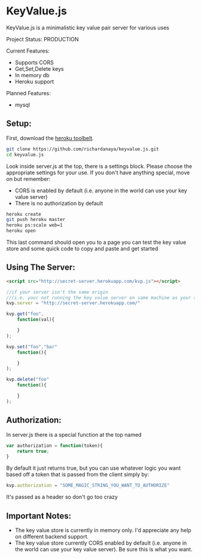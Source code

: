 KeyValue.js
===

KeyValue.js is a minimalistic key value pair server for various uses

Project Status: PRODUCTION

Current Features:
* Supports CORS
* Get,Set,Delete keys
* In memory db
* Heroku support

Planned Features:
* mysql

Setup:
----

First, download the [heroku toolbelt](https://toolbelt.heroku.com/).

```Bash
git clone https://github.com/richardanaya/keyvalue.js.git
cd keyvalue.js
```

Look inside server.js at the top, there is a settings block.  Please choose the appropriate settings for your use.  If you don't have anything special, move on but remember:
* CORS is enabled by default (i.e. anyone in the world can use your key value server)
* There is no authorization by default

```Bash
heroku create
git push heroku master
heroku ps:scale web=1
heroku open
```

This last command should open you to a page you can test the key value store and some quick code to copy and paste and get started

Using The Server:
---

```HTML
<script src="http://secret-server.herokuapp.com/kvp.js"></script>
```

```Javascript
//if your server isn't the same origin 
//(i.e. your not running the key value server on same machine as your site)
kvp.server = "http://secret-server.herokuapp.com/"

kvp.get("foo",
    function(val){

    }
);

kvp.set("foo","bar"
    function(){

    }
);

kvp.delete("foo"
    function(){

    }
);
```

Authorization:
---

In server.js there is a special function at the top named

```Javascript
var authorization = function(token){
    return true;
}
```

By default it just returns true, but you can use whatever logic you want based off a token that is passed from the client simply by:

```Javascript
kvp.authorization = "SOME_MAGIC_STRING_YOU_WANT_TO_AUTHORIZE"
```

It's passed as a header so don't go too crazy

Important Notes:
---
* The key value store is currently in memory only. I'd appreciate any help on different backend support.
* The key value store currently CORS enabled by default (i.e. anyone in the world can use your key value server). Be sure this is what you want.
